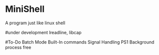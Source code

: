 # MiniShell
A program just like linux shell

#under development
lreadline, libcap

#To-Do
  Batch Mode
  Built-In commands
  Signal Handling
  PS1
  Background process
  free
